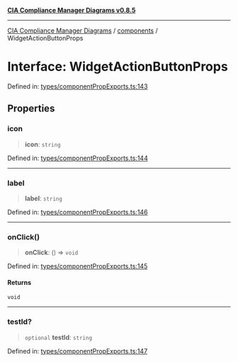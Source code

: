 [**CIA Compliance Manager Diagrams v0.8.5**](../../README.md)

***

[CIA Compliance Manager Diagrams](../../modules.md) / [components](../README.md) / WidgetActionButtonProps

# Interface: WidgetActionButtonProps

Defined in: [types/componentPropExports.ts:143](https://github.com/Hack23/cia-compliance-manager/blob/b7c3bc9644fb5b9d82b5b184ba290206da25104b/src/types/componentPropExports.ts#L143)

## Properties

### icon

> **icon**: `string`

Defined in: [types/componentPropExports.ts:144](https://github.com/Hack23/cia-compliance-manager/blob/b7c3bc9644fb5b9d82b5b184ba290206da25104b/src/types/componentPropExports.ts#L144)

***

### label

> **label**: `string`

Defined in: [types/componentPropExports.ts:146](https://github.com/Hack23/cia-compliance-manager/blob/b7c3bc9644fb5b9d82b5b184ba290206da25104b/src/types/componentPropExports.ts#L146)

***

### onClick()

> **onClick**: () => `void`

Defined in: [types/componentPropExports.ts:145](https://github.com/Hack23/cia-compliance-manager/blob/b7c3bc9644fb5b9d82b5b184ba290206da25104b/src/types/componentPropExports.ts#L145)

#### Returns

`void`

***

### testId?

> `optional` **testId**: `string`

Defined in: [types/componentPropExports.ts:147](https://github.com/Hack23/cia-compliance-manager/blob/b7c3bc9644fb5b9d82b5b184ba290206da25104b/src/types/componentPropExports.ts#L147)
